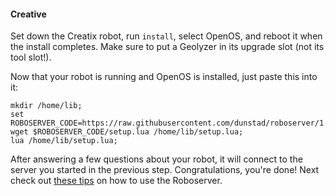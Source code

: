 #### Creative

Set down the Creatix robot, run ```install```, select OpenOS, and reboot it when the install completes. Make sure to put a Geolyzer in its upgrade slot (not its tool slot!).

Now that your robot is running and OpenOS is installed, just paste this into it:

```
mkdir /home/lib;
set ROBOSERVER_CODE=https://raw.githubusercontent.com/dunstad/roboserver/1.0.0/public/lua/oc;
wget $ROBOSERVER_CODE/setup.lua /home/lib/setup.lua;
lua /home/lib/setup.lua;
```

After answering a few questions about your robot, it will connect to the server you started in the previous step. Congratulations, you're done! Next check out [these tips](tips.md) on how to use the Roboserver.